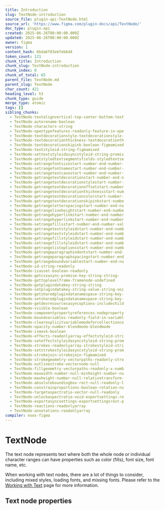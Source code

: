 ```yaml
---
title: Introduction
slug: TextNode-introduction
source_file: plugin-api-TextNode.html
source_url: 'https://www.figma.com/plugin-docs/api/TextNode/'
doc_type: plugin-api
created: 2025-06-26T00:00:00.000Z
updated: 2025-06-26T00:00:00.000Z
owner: figma
version: 1
content_hash: 6bda6f83e6feb6d4
token_count: 121
chunk_title: Introduction
chunk_slug: TextNode-introduction
chunk_index: 0
chunk_of_total: 65
parent_file: TextNode.md
parent_slug: TextNode
char_count: 421
heading_level: h3
chunk_type: guide
merge_type: atomic
tags: []
sibling_chunks:
  - TextNode-textalignvertical-top-center-bottom-text
  - TextNode-autorename-boolean
  - TextNode-characters-string
  - TextNode-opentypefeatures-readonly-feature-in-ope
  - TextNode-textdecorationstyle-textdecorationstyle-
  - TextNode-textdecorationthickness-textdecorationth
  - TextNode-textdecorationskipink-boolean-figmamixed
  - TextNode-textstyleid-string-figmamixed
  - TextNode-settextstyleidasyncstyleid-string-promis
  - TextNode-getstyledtextsegmentsfields-styledtextse
  - TextNode-setrangefontsizestart-number-end-number-
  - TextNode-setrangefontnamestart-number-end-number-
  - TextNode-setrangetextcasestart-number-end-number-
  - TextNode-getrangetextdecorationstart-number-end-n
  - TextNode-getrangetextdecorationstylestart-number-
  - TextNode-getrangetextdecorationoffsetstart-number
  - TextNode-getrangetextdecorationthicknessstart-num
  - TextNode-getrangetextdecorationcolorstart-number-
  - TextNode-getrangetextdecorationskipinkstart-numbe
  - TextNode-getrangeletterspacingstart-number-end-nu
  - TextNode-getrangelineheightstart-number-end-numbe
  - TextNode-getrangehyperlinkstart-number-end-number
  - TextNode-setrangehyperlinkstart-number-end-number
  - TextNode-setrangefillsstart-number-end-number-val
  - TextNode-getrangetextstyleidstart-number-end-numb
  - TextNode-setrangetextstyleidstart-number-end-numb
  - TextNode-getrangefillstyleidstart-number-end-numb
  - TextNode-setrangefillstyleidstart-number-end-numb
  - TextNode-getrangelistoptionsstart-number-end-numb
  - TextNode-getrangeparagraphindentstart-number-end-
  - TextNode-getrangeparagraphspacingstart-number-end
  - TextNode-getrangeboundvariablestart-number-end-nu
  - TextNode-id-string-readonly
  - TextNode-isasset-boolean-readonly
  - TextNode-getcssasync-promise-key-string-string-
  - TextNode-gettoplevelframe-framenode-undefined
  - TextNode-getplugindatakey-string-string
  - TextNode-setplugindatakey-string-value-string-voi
  - TextNode-getsharedplugindatanamespace-string-key-
  - TextNode-setsharedplugindatanamespace-string-key-
  - TextNode-getdevresourcesasyncoptions-includechild
  - TextNode-visible-boolean
  - TextNode-componentpropertyreferences-nodeproperty
  - TextNode-boundvariables-readonly-field-in-variabl
  - TextNode-clearexplicitvariablemodeforcollectionco
  - TextNode-opacity-number-blendmode-blendmode
  - TextNode-ismask-boolean
  - TextNode-effects-readonlyarray-effectstyleid-stri
  - TextNode-seteffectstyleidasyncstyleid-string-prom
  - TextNode-strokes-readonlyarray-strokestyleid-stri
  - TextNode-setstrokestyleidasyncstyleid-string-prom
  - TextNode-strokejoin-strokejoin-figmamixed
  - TextNode-strokegeometry-vectorpaths-readonly-stro
  - TextNode-outlinestroke-vectornode-null
  - TextNode-fillgeometry-vectorpaths-readonly-x-numb
  - TextNode-maxwidth-number-null-minheight-number-nu
  - TextNode-maxheight-number-null-relativetransform-
  - TextNode-absoluteboundingbox-rect-null-readonly-l
  - TextNode-constrainproportions-boolean-rotation-nu
  - TextNode-targetaspectratio-vector-null-readonly
  - TextNode-unlockaspectratio-void-exportsettings-re
  - TextNode-exportasyncsettings-exportsettingsrest-p
  - TextNode-reactions-readonlyarray
  - TextNode-annotations-readonlyarray
compiler: noos-figma
---
```


# TextNode

The text node represents text where both the whole node or individual character ranges can have properties such as color (fills), font size, font name, etc.

When working with text nodes, there are a lot of things to consider, including mixed styles, loading fonts, and missing fonts. Please refer to the [Working with Text](/plugin-docs/working-with-text/) page for more information.

## Text node properties
